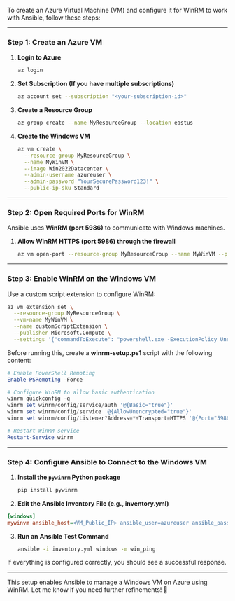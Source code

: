 To create an Azure Virtual Machine (VM) and configure it for WinRM to work with Ansible, follow these steps:  

---

### **Step 1: Create an Azure VM**
1. **Login to Azure**  
   ```sh
   az login
   ```
   
2. **Set Subscription (If you have multiple subscriptions)**  
   ```sh
   az account set --subscription "<your-subscription-id>"
   ```
   
3. **Create a Resource Group**  
   ```sh
   az group create --name MyResourceGroup --location eastus
   ```
   
4. **Create the Windows VM**  
   ```sh
   az vm create \
     --resource-group MyResourceGroup \
     --name MyWinVM \
     --image Win2022Datacenter \
     --admin-username azureuser \
     --admin-password "YourSecurePassword123!" \
     --public-ip-sku Standard
   ```

---

### **Step 2: Open Required Ports for WinRM**
Ansible uses **WinRM (port 5986)** to communicate with Windows machines.  

1. **Allow WinRM HTTPS (port 5986) through the firewall**  
   ```sh
   az vm open-port --resource-group MyResourceGroup --name MyWinVM --port 5986 --priority 100
   ```

---

### **Step 3: Enable WinRM on the Windows VM**
Use a custom script extension to configure WinRM:

```sh
az vm extension set \
  --resource-group MyResourceGroup \
  --vm-name MyWinVM \
  --name customScriptExtension \
  --publisher Microsoft.Compute \
  --settings '{"commandToExecute": "powershell.exe -ExecutionPolicy Unrestricted -File winrm-setup.ps1"}'
```

Before running this, create a **winrm-setup.ps1** script with the following content:

```powershell
# Enable PowerShell Remoting
Enable-PSRemoting -Force

# Configure WinRM to allow basic authentication
winrm quickconfig -q
winrm set winrm/config/service/auth '@{Basic="true"}'
winrm set winrm/config/service '@{AllowUnencrypted="true"}'
winrm set winrm/config/Listener?Address=*+Transport=HTTPS '@{Port="5986";CertificateThumbprint=""}'

# Restart WinRM service
Restart-Service winrm
```

---

### **Step 4: Configure Ansible to Connect to the Windows VM**
1. **Install the `pywinrm` Python package**  
   ```sh
   pip install pywinrm
   ```

2. **Edit the Ansible Inventory File (e.g., inventory.yml)**  

```ini
[windows]
mywinvm ansible_host=<VM_Public_IP> ansible_user=azureuser ansible_password='YourSecurePassword123!' ansible_connection=winrm ansible_winrm_transport=basic ansible_winrm_port=5986 ansible_winrm_server_cert_validation=ignore
```

3. **Run an Ansible Test Command**
   ```sh
   ansible -i inventory.yml windows -m win_ping
   ```

If everything is configured correctly, you should see a successful response.

---

This setup enables Ansible to manage a Windows VM on Azure using WinRM. Let me know if you need further refinements! 🚀
